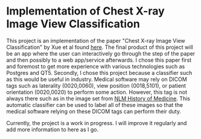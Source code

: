 # Implementation of Chest X-ray Image View Classification

This project is an implementation of the paper "Chest X-ray Image View Classification" by Xue et al found [here](https://www.researchgate.net/publication/283778178_Chest_X-ray_Image_View_Classification). The final product of this project will be an app where the user can interactively go through the step of the paper and then possibly to a web app/service afterwards. I chose this paper first and foremost to get more experience with various technologies such as Postgres and QT5. Secondly, I chose this project because a classifier such as this would be useful in industry. Medical software may rely on DICOM tags such as laterality (0020,0060), view position (0018,5101), or patient orientation (0020,0020) to perform some action. However, this tag is not always there such as in the image set from [NLM History of Medicine](https://openi.nlm.nih.gov/faq#collection). This automatic classifier can be used to label all of these images so that the medical software relying on these DICOM tags can perform their duty. 

Currently, the project is a work in progress. I will improve it regularly and add more information to here as I go. 
